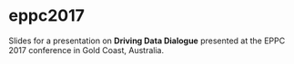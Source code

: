 # eppc2017

Slides for a presentation on **Driving Data Dialogue** presented at the EPPC 2017 conference in Gold Coast, Australia. 
